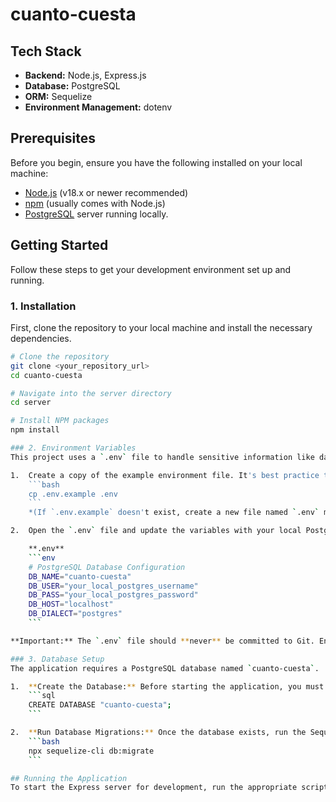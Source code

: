 # cuanto-cuesta

## Tech Stack
* **Backend:** Node.js, Express.js
* **Database:** PostgreSQL
* **ORM:** Sequelize
* **Environment Management:** dotenv

## Prerequisites
Before you begin, ensure you have the following installed on your local machine:
* [Node.js](https://nodejs.org/) (v18.x or newer recommended)
* [npm](https://www.npmjs.com/) (usually comes with Node.js)
* [PostgreSQL](https://www.postgresql.org/download/) server running locally.

## Getting Started
Follow these steps to get your development environment set up and running.

### 1. Installation
First, clone the repository to your local machine and install the necessary dependencies.

```bash
# Clone the repository
git clone <your_repository_url>
cd cuanto-cuesta

# Navigate into the server directory
cd server

# Install NPM packages
npm install

### 2. Environment Variables
This project uses a `.env` file to handle sensitive information like database credentials.

1.  Create a copy of the example environment file. It's best practice to have a `.env.example` file in your repository.
    ```bash
    cp .env.example .env
    ```
    *(If `.env.example` doesn't exist, create a new file named `.env` manually)*

2.  Open the `.env` file and update the variables with your local PostgreSQL details.

    **.env**
    ```env
    # PostgreSQL Database Configuration
    DB_NAME="cuanto-cuesta"
    DB_USER="your_local_postgres_username"
    DB_PASS="your_local_postgres_password"
    DB_HOST="localhost"
    DB_DIALECT="postgres"
    ```

**Important:** The `.env` file should **never** be committed to Git. Ensure your `.gitignore` file contains a line for `.env`.

### 3. Database Setup
The application requires a PostgreSQL database named `cuanto-cuesta`.

1.  **Create the Database:** Before starting the application, you must create the database. Connect to `psql` and run:
    ```sql
    CREATE DATABASE "cuanto-cuesta";
    ```

2.  **Run Database Migrations:** Once the database exists, run the Sequelize migrations to create all the necessary tables.
    ```bash
    npx sequelize-cli db:migrate
    ```

## Running the Application
To start the Express server for development, run the appropriate script from your `package.json`.
